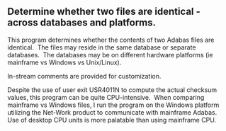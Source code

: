 ## Determine whether two files are identical - across databases and platforms.

This program determines whether the contents of two Adabas files are identical.  The files may reside in the same database or separate databases.  The databases may be on different hardware platforms (ie mainframe vs Windows vs Unix/Linux).

In-stream comments are provided for customization.

Despite the use of user exit USR4011N to compute the actual checksum values, this program can be quite CPU-intensive.  When comparing mainframe vs Windows files, I run the program on the Windows platform utilizing the Net-Work product to communicate with mainframe Adabas.  Use of desktop CPU units is more palatable than using mainframe CPU.
